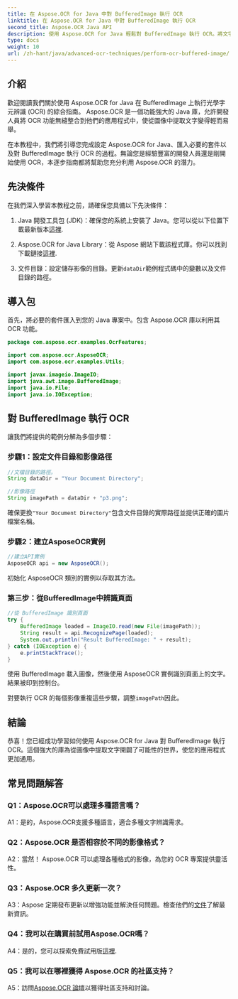 ```yaml
---
title: 在 Aspose.OCR for Java 中對 BufferedImage 執行 OCR
linktitle: 在 Aspose.OCR for Java 中對 BufferedImage 執行 OCR
second_title: Aspose.OCR Java API
description: 使用 Aspose.OCR for Java 輕鬆對 BufferedImage 執行 OCR。將文字無縫地從圖像中提取。立即下載以獲得多功能文字辨識體驗。
type: docs
weight: 10
url: /zh-hant/java/advanced-ocr-techniques/perform-ocr-buffered-image/
---
```

## 介紹

歡迎閱讀我們關於使用 Aspose.OCR for Java 在 BufferedImage 上執行光學字元辨識 (OCR) 的綜合指南。 Aspose.OCR 是一個功能強大的 Java 庫，允許開發人員將 OCR 功能無縫整合到他們的應用程式中，使從圖像中提取文字變得輕而易舉。

在本教程中，我們將引導您完成設定 Aspose.OCR for Java、匯入必要的套件以及對 BufferedImage 執行 OCR 的過程。無論您是經驗豐富的開發人員還是剛開始使用 OCR，本逐步指南都將幫助您充分利用 Aspose.OCR 的潛力。

## 先決條件

在我們深入學習本教程之前，請確保您具備以下先決條件：

1.  Java 開發工具包 (JDK)：確保您的系統上安裝了 Java。您可以從以下位置下載最新版本[這裡](https://www.oracle.com/java/technologies/javase-downloads.html).

2. Aspose.OCR for Java Library：從 Aspose 網站下載該程式庫。你可以找到下載鏈接[這裡](https://releases.aspose.com/ocr/java/).

3. 文件目錄：設定儲存影像的目錄。更新`dataDir`範例程式碼中的變數以及文件目錄的路徑。

## 導入包

首先，將必要的套件匯入到您的 Java 專案中。包含 Aspose.OCR 庫以利用其 OCR 功能。

```java
package com.aspose.ocr.examples.OcrFeatures;

import com.aspose.ocr.AsposeOCR;
import com.aspose.ocr.examples.Utils;

import javax.imageio.ImageIO;
import java.awt.image.BufferedImage;
import java.io.File;
import java.io.IOException;
```

## 對 BufferedImage 執行 OCR

讓我們將提供的範例分解為多個步驟：

### 步驟1：設定文件目錄和影像路徑

```java
//文檔目錄的路徑。
String dataDir = "Your Document Directory";

//影像路徑
String imagePath = dataDir + "p3.png";
```

確保更換`"Your Document Directory"`包含文件目錄的實際路徑並提供正確的圖片檔案名稱。

### 步驟2：建立AsposeOCR實例

```java
//建立API實例
AsposeOCR api = new AsposeOCR();
```

初始化 AsposeOCR 類別的實例以存取其方法。

### 第三步：從BufferedImage中辨識頁面

```java
//從 BufferedImage 識別頁面
try {
    BufferedImage loaded = ImageIO.read(new File(imagePath));
    String result = api.RecognizePage(loaded);
    System.out.println("Result BufferedImage: " + result);
} catch (IOException e) {
    e.printStackTrace();
}
```

使用 BufferedImage 載入圖像，然後使用 AsposeOCR 實例識別頁面上的文字。結果被印到控制台。

對要執行 OCR 的每個影像重複這些步驟，調整`imagePath`因此。

## 結論

恭喜！您已經成功學習如何使用 Aspose.OCR for Java 對 BufferedImage 執行 OCR。這個強大的庫為從圖像中提取文字開闢了可能性的世界，使您的應用程式更加通用。

## 常見問題解答

### Q1：Aspose.OCR可以處理多種語言嗎？

A1：是的，Aspose.OCR支援多種語言，適合多種文字辨識需求。

### Q2：Aspose.OCR 是否相容於不同的影像格式？

A2：當然！ Aspose.OCR 可以處理各種格式的影像，為您的 OCR 專案提供靈活性。

### Q3：Aspose.OCR 多久更新一次？

A3：Aspose 定期發布更新以增強功能並解決任何問題。檢查他們的[文件](https://reference.aspose.com/ocr/java/)了解最新資訊。

### Q4：我可以在購買前試用Aspose.OCR嗎？

 A4：是的，您可以探索免費試用版[這裡](https://releases.aspose.com/).

### Q5：我可以在哪裡獲得 Aspose.OCR 的社區支持？

 A5：訪問[Aspose.OCR 論壇](https://forum.aspose.com/c/ocr/16)以獲得社區支持和討論。